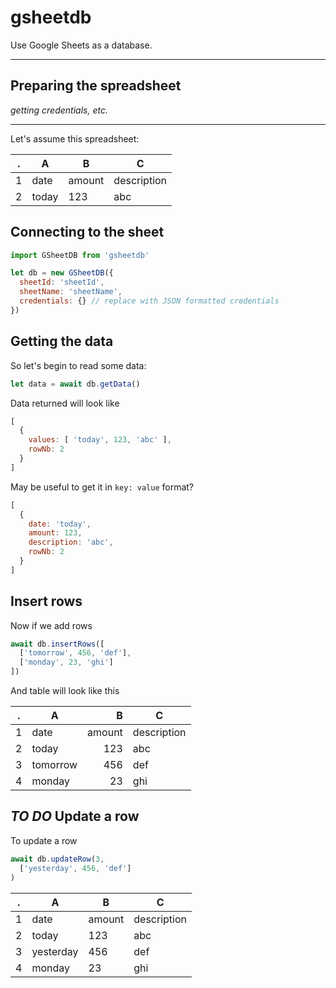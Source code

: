 # gsheetdb
Use Google Sheets as a database.

---

## Preparing the spreadsheet
_getting credentials, etc._

---

Let's assume this spreadsheet:

. | A | B | C
--- | --- | --- | ---
1 | date | amount | description
2 | today | 123 | abc

## Connecting to the sheet
```javascript
import GSheetDB from 'gsheetdb'

let db = new GSheetDB({
  sheetId: 'sheetId',
  sheetName: 'sheetName',
  credentials: {} // replace with JSON formatted credentials
})
```

## Getting the data
So let's begin to read some data:
```javascript
let data = await db.getData()
```

Data returned will look like
```javascript
[
  {
    values: [ 'today', 123, 'abc' ],
    rowNb: 2
  }
]
```

May be useful to get it in `key: value` format?
```javascript
[
  {
    date: 'today',
    amount: 123,
    description: 'abc',
    rowNb: 2
  }
]
```

## Insert rows
Now if we add rows
```javascript
await db.insertRows([
  ['tomorrow', 456, 'def'],
  ['monday', 23, 'ghi']
])
```

And table will look like this

. | A | B | C
--- | --- | ---: | ---
1 | date | amount | description
2 | today | 123 | abc
3 | tomorrow | 456 | def
4 | monday | 23 | ghi

## _TO DO_ Update a row

To update a row
```javascript
await db.updateRow(3,
  ['yesterday', 456, 'def']
)
```

. | A | B | C
--- | --- | --- | ---
1 | date | amount | description
2 | today | 123 | abc
3 | yesterday | 456 | def
4 | monday | 23 | ghi
